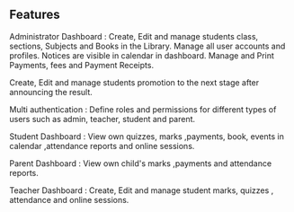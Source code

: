 ## Features
Administrator Dashboard : Create, Edit and manage students class, sections, Subjects and Books in the Library. Manage all user accounts and profiles. Notices are visible in calendar in dashboard. Manage and Print Payments, fees and Payment Receipts. 

Create, Edit and manage students promotion to the next stage after announcing the result.

Multi authentication : Define roles and permissions for different types of users such as admin, teacher, student and parent.

Student Dashboard : View own quizzes, marks ,payments, book, events in calendar ,attendance reports and online sessions.

Parent Dashboard : View own child's marks ,payments and attendance reports.

Teacher Dashboard : Create, Edit and manage student marks, quizzes , attendance and online sessions. 
